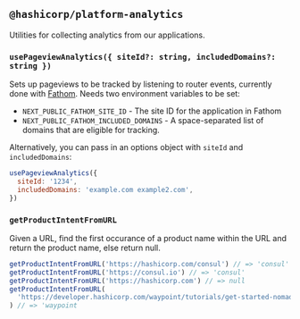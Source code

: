 ## `@hashicorp/platform-analytics`

Utilities for collecting analytics from our applications.

### `usePageviewAnalytics({ siteId?: string, includedDomains?: string })`

Sets up pageviews to be tracked by listening to router events, currently done with [Fathom](https://usefathom.com). Needs two environment variables to be set:

- `NEXT_PUBLIC_FATHOM_SITE_ID` - The site ID for the application in Fathom
- `NEXT_PUBLIC_FATHOM_INCLUDED_DOMAINS` - A space-separated list of domains that are eligible for tracking.

Alternatively, you can pass in an options object with `siteId` and `includedDomains`:

```js
usePageviewAnalytics({
  siteId: '1234',
  includedDomains: 'example.com example2.com',
})
```

### `getProductIntentFromURL`

Given a URL, find the first occurance of a product name within the URL and return the product name, else return null.

```js
getProductIntentFromURL('https://hashicorp.com/consul') // => 'consul'
getProductIntentFromURL('https://consul.io') // => 'consul'
getProductIntentFromURL('https://hashicorp.com') // => null
getProductIntentFromURL(
  'https://developer.hashicorp.com/waypoint/tutorials/get-started-nomad/get-started-nomad'
) // => 'waypoint
```
